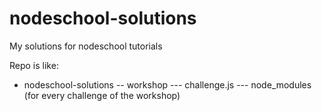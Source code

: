 # nodeschool-solutions
My solutions for nodeschool tutorials

Repo is like:

- nodeschool-solutions
-- workshop
--- challenge.js
--- node_modules (for every challenge of the workshop)
